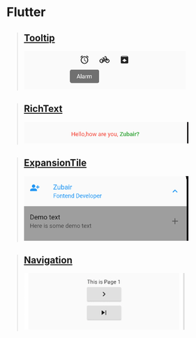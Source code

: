 # Flutter 
<!-- Tooltip -->
> ## [Tooltip](/tooltip/README.md)
> ![](/tooltip/img/tooltip1.png)
<!-- RichText -->
> ## [RichText](/richText/README.md)
> ![](/richText/img/richtext.png)
<!-- RichText -->
> ## [ExpansionTile](/richText/README.md)
> ![](/expansiontile/img/expensiontile.png)

<!-- Navigation -->
> ## [Navigation](/navigation/pushName.md)
> ![](/navigation/img/navigation.png)